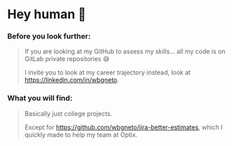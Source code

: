 # Hey human 👋

### Before you look further:
  
> If you are looking at my GitHub to assess my skills... all my code is on GitLab private repositories 😅  
>       
> I invite you to look at my career trajectory instead, look at https://linkedin.com/in/wbgneto.  

### What you will find:
  
> Basically just college projects.  
>     
> Except for https://github.com/wbgneto/jira-better-estimates, which I quickly made to help my team at Optix.
